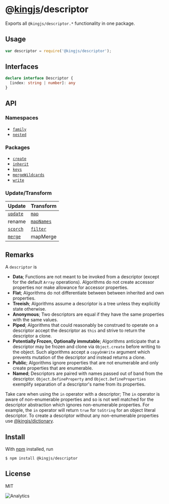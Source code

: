 # @[kingjs](https://www.npmjs.com/package/kingjs)/descriptor
Exports all `@kingjs/descriptor.*` functionality in one package.
## Usage
```js
var descriptor = require('@kingjs/descriptor');
```
## Interfaces
```ts
declare interface Descriptor {
  [index: string | number]: any
}
```
## API
### Namespaces
- [`family`][family]
- [`nested`][nested]

### Packages
- [`create`][create]
- [`inherit`][inherit]
- [`keys`][keys]
- [`mergeWildcards`][merge-wildcards]
- [`write`][write]

### Update/Transform
|Update|Transform|
|---|---|
|[`update`][update]|[`map`][map]|
|rename|[`mapNames`][map-names]|
|[`scorch`][scorch]|[`filter`][filter]|
|[`merge`][merge]|mapMerge|

## Remarks
A `descriptor` is
- **Data**; Functions are not meant to be invoked from a descriptor (except for the default `Array` operations). Algorithms do not create accessor properties nor make allowance for accessor properties.
- **Flat**; Algorithms do not differentiate between between inherited and own properties.
- **Treeish**; Algorithms assume a descriptor is a tree unless they explicitly state otherwise.
- **Anonymous**; Two descriptors are equal if they have the same properties with the same values. 
- **Piped**; Algorithms that could reasonably be construed to operate on a descriptor accept the descriptor as `this` and strive to return the descriptor a clone.
- **Potentially Frozen, Optionally immutable**; Algorithms anticipate that a descriptor may be frozen and clone via `Object.create` before writing to the object. Such algorithms accept a `copyOnWrite` argument which prevents mutation of the descriptor and instead returns a clone.
- **Public**; Algorithms ignore properties that are not enumerable and only create properties that are enumerable.
- **Named**; Descriptors are paired with names passed out of band from the descriptor. `Object.DefineProperty` and `Object.DefineProperties` exemplify separation of a descriptor's name from its properties. 

Take care when using the `in` operator with a descriptor; The `in` operator is aware of non-enumerable properties and so is not well matched for the descriptor abstraction which ignores non-enumerable properties. For example, the `in` operator will return `true` for `toString` for an object literal descriptor. To create a descriptor without any non-enumerable properties use [@kingjs/dictionary](https://www.npmjs.com/package/@kingjs/dictionary). 
## Install
With [npm](https://npmjs.org/) installed, run
```
$ npm install @kingjs/descriptor
```
## License
MIT

![Analytics](https://analytics.kingjs.net/descriptor)

  [family]: https://www.npmjs.com/package/@kingjs/descriptor.family
  [nested]: https://www.npmjs.com/package/@kingjs/descriptor.nested

  [create]: https://www.npmjs.com/package/@kingjs/descriptor.create
  [filter]: https://www.npmjs.com/package/@kingjs/descriptor.filter
  [inherit]: https://www.npmjs.com/package/@kingjs/descriptor.inherit
  [keys]: https://www.npmjs.com/package/@kingjs/descriptor.keys
  [map]: https://www.npmjs.com/package/@kingjs/descriptor.map
  [map-names]: https://www.npmjs.com/package/@kingjs/descriptor.map-names
  [merge]: https://www.npmjs.com/package/@kingjs/descriptor.merge
  [merge-wildcards]: https://www.npmjs.com/package/@kingjs/descriptor.merge-wildcards
  [scorch]: https://www.npmjs.com/package/@kingjs/descriptor.scorch
  [update]: https://www.npmjs.com/package/@kingjs/descriptor.update
  [write]: https://www.npmjs.com/package/@kingjs/descriptor.write

